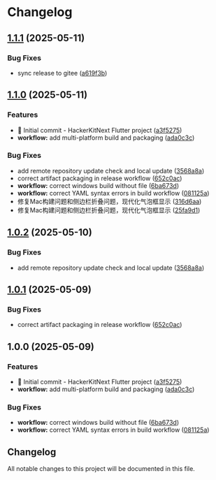 # Changelog

## [1.1.1](https://github.com/KeluIsAfkeru/HackerKitNext/compare/v1.1.0...v1.1.1) (2025-05-11)


### Bug Fixes

* sync release to gitee ([a619f3b](https://github.com/KeluIsAfkeru/HackerKitNext/commit/a619f3b61b752765bbc4bede0c0a258a305d4eaa))

## [1.1.0](https://github.com/KeluIsAfkeru/HackerKitNext/compare/v1.0.3...v1.1.0) (2025-05-11)


### Features

* 🎉 Initial commit - HackerKitNext Flutter project ([a3f5275](https://github.com/KeluIsAfkeru/HackerKitNext/commit/a3f527512851b7e53109782ac6ae966206405d71))
* **workflow:** add multi-platform build and packaging ([ada0c3c](https://github.com/KeluIsAfkeru/HackerKitNext/commit/ada0c3cef23037bdc84bbd5e306417fd5ce441e3))


### Bug Fixes

* add remote repository update check and local update ([3568a8a](https://github.com/KeluIsAfkeru/HackerKitNext/commit/3568a8a2c4d437b45b3ddadf03d98b624bb7a6cc))
* correct artifact packaging in release workflow ([652c0ac](https://github.com/KeluIsAfkeru/HackerKitNext/commit/652c0acdcd6c392de0d31091537e8b9183ee9ab4))
* **workflow:** correct windows build without file ([6ba673d](https://github.com/KeluIsAfkeru/HackerKitNext/commit/6ba673d379d2176478e74940f03fb6dfc24d2584))
* **workflow:** correct YAML syntax errors in build workflow ([081125a](https://github.com/KeluIsAfkeru/HackerKitNext/commit/081125a45226eee781b882c106e9a9a9f962762b))
* 修复Mac构建问题和侧边栏折叠问题，现代化气泡框显示 ([316d6aa](https://github.com/KeluIsAfkeru/HackerKitNext/commit/316d6aa176ba43466c6439c180e230841052c9f7))
* 修复Mac构建问题和侧边栏折叠问题，现代化气泡框显示 ([25fa9d1](https://github.com/KeluIsAfkeru/HackerKitNext/commit/25fa9d1c3c1e05632ff54c1ae4e360c3cbde7106))

## [1.0.2](https://github.com/KeluIsAfkeru/HackerKitNext/compare/v1.0.1...v1.0.2) (2025-05-10)

### Bug Fixes

* add remote repository update check and local update ([3568a8a](https://github.com/KeluIsAfkeru/HackerKitNext/commit/3568a8a2c4d437b45b3ddadf03d98b624bb7a6cc))

## [1.0.1](https://github.com/KeluIsAfkeru/HackerKitNext/compare/v1.0.0...v1.0.1) (2025-05-09)

### Bug Fixes

* correct artifact packaging in release workflow ([652c0ac](https://github.com/KeluIsAfkeru/HackerKitNext/commit/652c0acdcd6c392de0d31091537e8b9183ee9ab4))

## 1.0.0 (2025-05-09)

### Features

* 🎉 Initial commit - HackerKitNext Flutter project ([a3f5275](https://github.com/KeluIsAfkeru/HackerKitNext/commit/a3f527512851b7e53109782ac6ae966206405d71))
* **workflow:** add multi-platform build and packaging ([ada0c3c](https://github.com/KeluIsAfkeru/HackerKitNext/commit/ada0c3cef23037bdc84bbd5e306417fd5ce441e3))

### Bug Fixes

* **workflow:** correct windows build without file ([6ba673d](https://github.com/KeluIsAfkeru/HackerKitNext/commit/6ba673d379d2176478e74940f03fb6dfc24d2584))
* **workflow:** correct YAML syntax errors in build workflow ([081125a](https://github.com/KeluIsAfkeru/HackerKitNext/commit/081125a45226eee781b882c106e9a9a9f962762b))

## Changelog

All notable changes to this project will be documented in this file.

